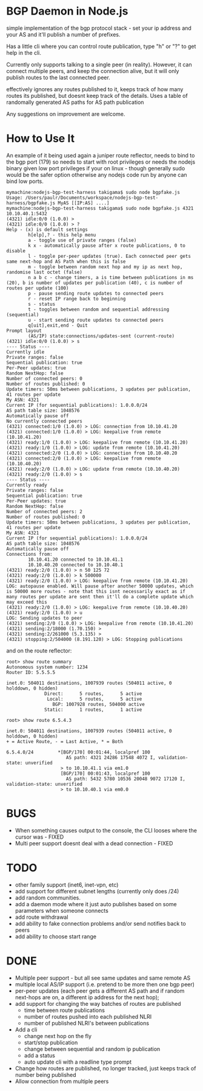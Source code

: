 
BGP Daemon in Node.js
=====================

simple implementation of the bgp protocol stack - set your ip address and your AS and it'll publish a
number of prefixes.

Has a little cli where you can control route publication, type "h" or "?" to get help in the cli.

Currently only supports talking to a single peer (in reality). However, it can connect multiple peers, and
keep the connection alive, but it will only publish routes to the last connected peer.

effectively ignores any routes published to it, keeps track of how many routes its published, but doesnt
keep track of the details. Uses a table of randomally generated AS paths for AS path publication

Any suggestions on improvement are welcome.





How to Use It
=============

An example of it being used again a juniper route reflector, needs to bind to the bgp port (179) so needs
to start with root privileges or needs the nodejs binary given low port privileges if your on linux - though
generally sudo would be the safer option otherwise any nodejs code run by anyone can bind low ports. 


		
	mymachine:nodejs-bgp-test-harness takigama$ sudo node bgpfake.js 
	Usage: /Users/paulr/Documents/workspace/nodejs-bgp-test-harness/bgpfake.js MyAS [[IP:AS] ....]
	mymachine:nodejs-bgp-test-harness takigama$ sudo node bgpfake.js 4321 10.10.40.1:5432
	(4321) idle:0/0 (1.0.0) > 
	(4321) idle:0/0 (1.0.0) > ?
	Help - (x) is default settings
	        h[elp],? - this help menu
	        a - toggle use of private ranges (false)
	        k x - automatically pause after x route publications, 0 to disable
	        l - toggle per-peer updates (true). Each connected peer gets same next-hop and AS Path when this is false
	        m - toggle between random next hop and my ip as next hop, randomise last octet (false)
	        n a b c - change timers, a is time between publications in ms (20), b is number of updates per publication (40), c is number of routes per update (100)
	        p - pause sending route updates to connected peers
	        r - reset IP range back to beginning
	        s - status
	        t - toggles between random and sequential addressing (sequential)
	        u - start sending route updates to connected peers
	        q[uit],exit,end - Quit
	Prompt layout
	        (AS/IP) state:connections/updates-sent (current-route)
	(4321) idle:0/0 (1.0.0) > s
	---- Status ----
	Currently idle
	Private ranges: false
	Sequential publication: true
	Per-Peer updates: true
	Random NextHop: false
	Number of connected peers: 0
	Number of routes published: 0
	Update timers: 50ms between publications, 3 updates per publication, 41 routes per update
	My ASN: 4321
	Current IP (for sequential publications): 1.0.0.0/24
	AS path table size: 1048576
	Automatically pause off
	No currently connected peers
	(4321) connected:1/0 (1.0.0) > LOG: connection from 10.10.41.20
	(4321) connected:1/0 (1.0.0) > LOG: keepalive from remote (10.10.41.20)
	(4321) ready:1/0 (1.0.0) > LOG: keepalive from remote (10.10.41.20)
	(4321) ready:1/0 (1.0.0) > LOG: update from remote (10.10.41.20)
	(4321) connected:2/0 (1.0.0) > LOG: connection from 10.10.40.20
	(4321) connected:2/0 (1.0.0) > LOG: keepalive from remote (10.10.40.20)
	(4321) ready:2/0 (1.0.0) > LOG: update from remote (10.10.40.20)
	(4321) ready:2/0 (1.0.0) > s
	---- Status ----
	Currently ready
	Private ranges: false
	Sequential publication: true
	Per-Peer updates: true
	Random NextHop: false
	Number of connected peers: 2
	Number of routes published: 0
	Update timers: 50ms between publications, 3 updates per publication, 41 routes per update
	My ASN: 4321
	Current IP (for sequential publications): 1.0.0.0/24
	AS path table size: 1048576
	Automatically pause off
	Connections from: 
	        10.10.41.20 connected to 10.10.41.1
	        10.10.40.20 connected to 10.10.40.1
	(4321) ready:2/0 (1.0.0) > n 50 125 72
	(4321) ready:2/0 (1.0.0) > k 500000
	(4321) ready:2/0 (1.0.0) > LOG: keepalive from remote (10.10.41.20)
	LOG: autopause enabled. Will pause after another 50000 updates, which is 50000 more routes - note that this isnt necessarily exact as if many routes per update are sent then it'll do a complete update which may exceed this
	(4321) ready:2/0 (1.0.0) > LOG: keepalive from remote (10.10.40.20)
	(4321) ready:2/0 (1.0.0) > u
	LOG: Sending updates to peer
	(4321) sending:2/0 (1.0.0) > LOG: keepalive from remote (10.10.41.20)
	(4321) sending:2/18000 (1.70.150) > 
	(4321) sending:2/261000 (5.3.135) > 
	(4321) stopping:2/504000 (8.191.120) > LOG: Stopping publications


and on the route reflector:

	root> show route summary    
	Autonomous system number: 1234
	Router ID: 5.5.5.5
	
	inet.0: 504011 destinations, 1007939 routes (504011 active, 0 holddown, 0 hidden)
	              Direct:      5 routes,      5 active
	               Local:      5 routes,      5 active
	                 BGP: 1007928 routes, 504000 active
	              Static:      1 routes,      1 active
	
	root> show route 6.5.4.3 
	
	inet.0: 504011 destinations, 1007939 routes (504011 active, 0 holddown, 0 hidden)
	+ = Active Route, - = Last Active, * = Both
	
	6.5.4.0/24         *[BGP/170] 00:01:44, localpref 100
	                      AS path: 4321 24286 17548 4072 I, validation-state: unverified
	                    > to 10.10.41.1 via em1.0
	                    [BGP/170] 00:01:43, localpref 100
	                      AS path: 5432 5780 10536 20048 9072 17120 I, validation-state: unverified
	                    > to 10.10.40.1 via em0.0





BUGS
====
 - When something causes output to the console, the CLI looses where the cursor was - FIXED
 - Multi peer support doesnt deal with a dead connection - FIXED


TODO
====
 - other family support (inet6, inet-vpn, etc)
 - add support for different subnet lengths (currently only does /24)
 - add random communities.
 - add a daemon mode where it just auto publishes based on some parameters when someone connects
 - add route withdrawal
 - add ability to fake connection problems and/or send notifies back to peers
 - add ability to choose start range

 
 

 
 
DONE
====
 - Multiple peer support - but all see same updates and same remote AS
 - multiple local AS/IP support (i.e. pretend to be more then one bgp peer)
 - per-peer updates (each peer gets a different AS path and if random next-hops are on, a different ip address for the next hop);
 - add support for changing the way batches of routes are published
 	- time between route publications
 	- number of routes pushed into each published NLRI
 	- number of published NLRI's between publications
 - Add a cli
   - change next hop on the fly
   - start/stop publication
   - change between sequential and random ip publication
   - add a status
   - auto update cli with a readline type prompt
 - Change how routes are published, no longer tracked, just keeps track of number being published
 - Allow connection from multiple peers

